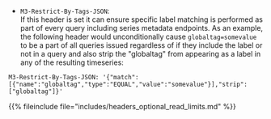 * `M3-Restrict-By-Tags-JSON`:  
 If this header is set it can ensure specific label matching is performed as part
of every query including series metadata endpoints. As an example, the following 
header would unconditionally cause `globaltag=somevalue` to be a part of all queries
issued regardless of if they include the label or not in a query and also strip the
"globaltag" from appearing as a label in any of the resulting timeseries:
```
M3-Restrict-By-Tags-JSON: '{"match":[{"name":"globaltag","type":"EQUAL","value":"somevalue"}],"strip":["globaltag"]}'
```

{{% fileinclude file="includes/headers_optional_read_limits.md" %}}